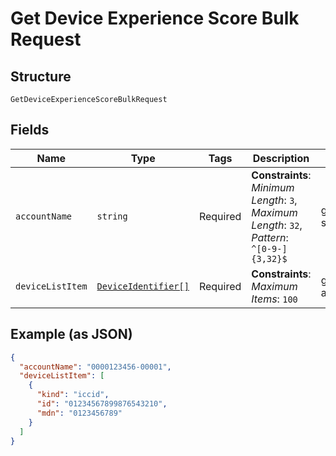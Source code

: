 
# Get Device Experience Score Bulk Request

## Structure

`GetDeviceExperienceScoreBulkRequest`

## Fields

| Name | Type | Tags | Description | Getter | Setter |
|  --- | --- | --- | --- | --- | --- |
| `accountName` | `string` | Required | **Constraints**: *Minimum Length*: `3`, *Maximum Length*: `32`, *Pattern*: `^[0-9-]{3,32}$` | getAccountName(): string | setAccountName(string accountName): void |
| `deviceListItem` | [`DeviceIdentifier[]`](../../doc/models/device-identifier.md) | Required | **Constraints**: *Maximum Items*: `100` | getDeviceListItem(): array | setDeviceListItem(array deviceListItem): void |

## Example (as JSON)

```json
{
  "accountName": "0000123456-00001",
  "deviceListItem": [
    {
      "kind": "iccid",
      "id": "01234567899876543210",
      "mdn": "0123456789"
    }
  ]
}
```

